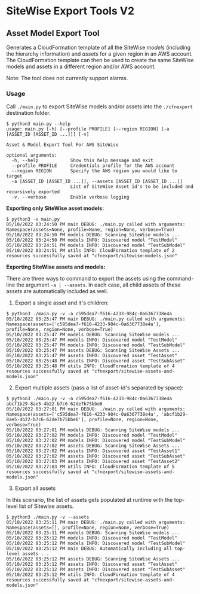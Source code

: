 # SiteWise Export Tools V2

## Asset Model Export Tool
Generates a CloudFormation template of all the SiteWise _models_ (including the hierarchy information) and _assets_ for a given region in an AWS account. 
The CloudFormation template can then be used to create the same SiteWise models and assets in a different region and/or AWS account.

Note: The tool does not currently support alarms.

### Usage

Call `./main.py` to export SiteWise models and/or assets into the `./cfnexport` destination folder.

```shell
$ python3 main.py --help
usage: main.py [-h] [--profile PROFILE] [--region REGION] [-a [ASSET_ID [ASSET_ID ...]]] [-v]

Asset & Model Export Tool For AWS SiteWise

optional arguments:
  -h, --help            Show this help message and exit
  --profile PROFILE     Credentials profile for the AWS account
  --region REGION       Specify the AWS region you would like to target
  -a [ASSET_ID [ASSET_ID ...]], --assets [ASSET_ID [ASSET_ID ...]]
                        List of SiteWise Asset id's to be included and recursively exported
  -v, --verbose         Enable verbose logging
```
**Exporting only SiteWise asset models:**
```shell
$ python3 -v main.py
05/10/2022 03:24:50 PM main DEBUG: ./main.py called with arguments: Namespace(assets=None, profile=None, region=None, verbose=True)
05/10/2022 03:24:50 PM models DEBUG: Scanning SiteWise models ...
05/10/2022 03:24:50 PM models INFO: Discovered model "TestModel"
05/10/2022 03:24:51 PM models INFO: Discovered model "TestSubModel"
05/10/2022 03:24:51 PM utils INFO: CloudFormation template of 2 resources successfully saved at "cfnexport/sitewise-models.json"
```

**Exporting SiteWise assets and models:**

There are three ways to command to export the assets using the command-line the argument `-a | --assets`.
In each case, all child assets of these assets are automatically included as well.

1. Export a single asset and it's children:
```shell
$ python3 ./main.py -v -a c595dea7-f616-4233-984c-0a6367738e4a
05/10/2022 03:25:47 PM main DEBUG: ./main.py called with arguments: Namespace(assets=['c595dea7-f616-4233-984c-0a6367738e4a'], profile=None, region=None, verbose=True)
05/10/2022 03:25:47 PM models DEBUG: Scanning SiteWise models ...
05/10/2022 03:25:47 PM models INFO: Discovered model "TestModel"
05/10/2022 03:25:47 PM models INFO: Discovered model "TestSubModel"
05/10/2022 03:25:47 PM assets DEBUG: Scanning SiteWise Assets ...
05/10/2022 03:25:47 PM assets INFO: Discovered asset "TestAsset"
05/10/2022 03:25:48 PM assets INFO: Discovered asset "TestSubAsset"
05/10/2022 03:25:48 PM utils INFO: CloudFormation template of 4 resources successfully saved at "cfnexport/sitewise-assets-and-models.json"
```

2. Export multiple assets (pass a list of asset-id's separated by space):
```shell
$ python3 ./main.py -v -a c595dea7-f616-4233-984c-0a6367738e4a abcf1b29-8ae5-4b22-b7c6-62de7b75bbe6
05/10/2022 03:27:01 PM main DEBUG: ./main.py called with arguments: Namespace(assets=['c595dea7-f616-4233-984c-0a6367738e4a', 'abcf1b29-8ae5-4b22-b7c6-62de7b75bbe6'], profile=None, region=None, verbose=True)
05/10/2022 03:27:01 PM models DEBUG: Scanning SiteWise models ...
05/10/2022 03:27:02 PM models INFO: Discovered model "TestModel"
05/10/2022 03:27:02 PM models INFO: Discovered model "TestSubModel"
05/10/2022 03:27:02 PM assets DEBUG: Scanning SiteWise Assets ...
05/10/2022 03:27:02 PM assets INFO: Discovered asset "TestAsset1"
05/10/2022 03:27:02 PM assets INFO: Discovered asset "TestSubAsset"
05/10/2022 03:27:03 PM assets INFO: Discovered asset "TestAsset2"
05/10/2022 03:27:03 PM utils INFO: CloudFormation template of 5 resources successfully saved at "cfnexport/sitewise-assets-and-models.json"
```

3. Export all assets

In this scenario, the list of assets gets populated at runtime with the top-level list of Sitewise assets. 
```shell
$ python3 ./main.py -v --assets
05/10/2022 03:25:11 PM main DEBUG: ./main.py called with arguments: Namespace(assets=[], profile=None, region=None, verbose=True)
05/10/2022 03:25:11 PM models DEBUG: Scanning SiteWise models ...
05/10/2022 03:25:12 PM models INFO: Discovered model "TestModel"
05/10/2022 03:25:12 PM models INFO: Discovered model "TestSubModel"
05/10/2022 03:25:12 PM main DEBUG: Automatically including all top-level assets ...
05/10/2022 03:25:12 PM assets DEBUG: Scanning SiteWise Assets ...
05/10/2022 03:25:12 PM assets INFO: Discovered asset "TestAsset"
05/10/2022 03:25:12 PM assets INFO: Discovered asset "TestSubAsset"
05/10/2022 03:25:12 PM utils INFO: CloudFormation template of 4 resources successfully saved at "cfnexport/sitewise-assets-and-models.json"
```

